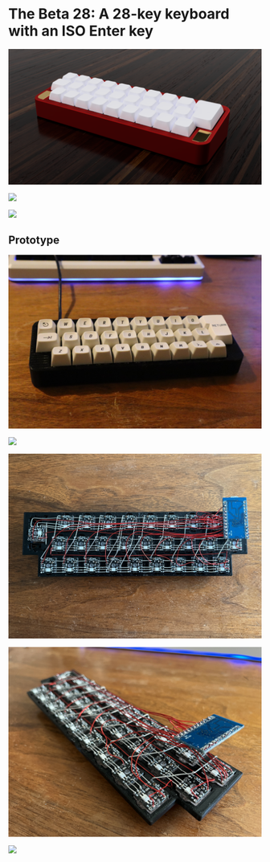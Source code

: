 # The Beta 28: A 28-key keyboard with an ISO Enter key
  
![](img/front_angle.png)
  
![](img/back_angle.jpg)
  
![](img/bottom_angle.jpg)
  
## Prototype
  
![](img/beta28.JPG)
  
![](img/rainbow.jpg)

![](img/back_top.jpg)
  
![](img/back_iso.JPG)
  
![](img/case.jpg)
